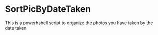 # SortPicByDateTaken
This is a powerhshell script to organize the photos you have taken by the date taken
